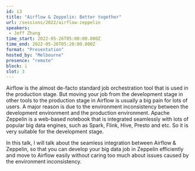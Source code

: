 ```yaml
---
id: i3
title: "Airflow & Zeppelin: Better together"
url: /sessions/2022/airflow-zeppelin
speakers:
 - Jeff Zhang
time_start: 2022-05-26T05:00:00.000Z
time_end: 2022-05-26T05:20:00.000Z
format: "Presentation"
hosted_by: "Melbourne"
presence: "remote"
block: i
slot: 3
---
```


Airflow is the almost de-facto standard job orchestration tool that is used in the production stage. But moving your job from the development stage in other tools to the production stage in Airflow is usually a big pain for lots of users. A major reason is due to the environment inconsistency between the development environment and the production environment. Apache Zeppelin is a web-based notebook that is integrated seamlessly with lots of popular big data engines, such as Spark, Flink, Hive, Presto and etc. So it is very suitable for the development stage. 
 
 In this talk, I will talk about the seamless integration between Airflow & Zeppelin, so that you can develop your big data job in Zeppelin efficiently and move to Airflow easily without caring too much about issues caused by the environment inconsistency.